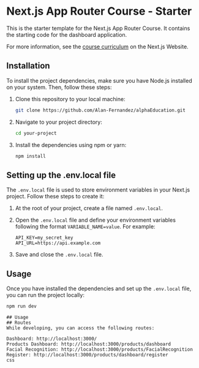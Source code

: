 # Next.js App Router Course - Starter

This is the starter template for the Next.js App Router Course. It contains the starting code for the dashboard application.

For more information, see the [course curriculum](https://nextjs.org/learn) on the Next.js Website.

## Installation

To install the project dependencies, make sure you have Node.js installed on your system. Then, follow these steps:

1. Clone this repository to your local machine:

    ```bash
    git clone https://github.com/Alan-Fernandez/alphaEducation.git
    ```

2. Navigate to your project directory:

    ```bash
    cd your-project
    ```

3. Install the dependencies using npm or yarn:

    ```bash
    npm install

## Setting up the .env.local file

The `.env.local` file is used to store environment variables in your Next.js project. Follow these steps to create it:

1. At the root of your project, create a file named `.env.local`.

2. Open the `.env.local` file and define your environment variables following the format `VARIABLE_NAME=value`. For example:

    ```plaintext
    API_KEY=my_secret_key
    API_URL=https://api.example.com
    ```

3. Save and close the `.env.local` file.

## Usage

Once you have installed the dependencies and set up the `.env.local` file, you can run the project locally:

```bash
npm run dev

````
    ## Usage
    ## Routes
    While developing, you can access the following routes:
    
    Dashboard: http://localhost:3000/
    Products Dashboard: http://localhost:3000/products/dashboard
    Facial Recognition: http://localhost:3000/products/FacialRecognition
    Register: http://localhost:3000/products/dashboard/register
    css
    
````